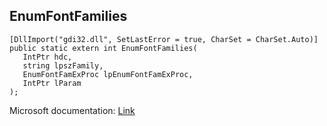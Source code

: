 ## EnumFontFamilies

```
[DllImport("gdi32.dll", SetLastError = true, CharSet = CharSet.Auto)]
public static extern int EnumFontFamilies(
   IntPtr hdc,
   string lpszFamily,
   EnumFontFamExProc lpEnumFontFamExProc,
   IntPtr lParam
);
```

Microsoft documentation: [Link](https://docs.microsoft.com/en-us/windows/win32/api/wingdi/nf-wingdi-enumfontfamiliesa)
